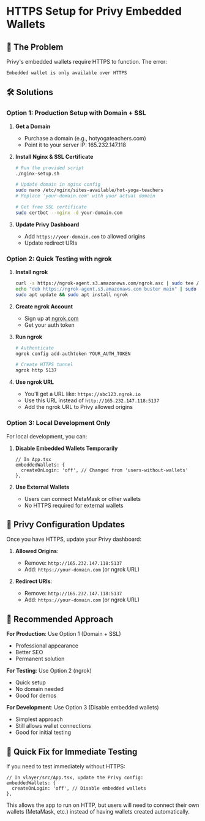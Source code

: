 # HTTPS Setup for Privy Embedded Wallets

## 🚨 The Problem
Privy's embedded wallets require HTTPS to function. The error:
```
Embedded wallet is only available over HTTPS
```

## 🛠️ Solutions

### Option 1: Production Setup with Domain + SSL

1. **Get a Domain**
   - Purchase a domain (e.g., hotyogateachers.com)
   - Point it to your server IP: 165.232.147.118

2. **Install Nginx & SSL Certificate**
   ```bash
   # Run the provided script
   ./nginx-setup.sh
   
   # Update domain in nginx config
   sudo nano /etc/nginx/sites-available/hot-yoga-teachers
   # Replace 'your-domain.com' with your actual domain
   
   # Get free SSL certificate
   sudo certbot --nginx -d your-domain.com
   ```

3. **Update Privy Dashboard**
   - Add `https://your-domain.com` to allowed origins
   - Update redirect URIs

### Option 2: Quick Testing with ngrok

1. **Install ngrok**
   ```bash
   curl -s https://ngrok-agent.s3.amazonaws.com/ngrok.asc | sudo tee /etc/apt/trusted.gpg.d/ngrok.asc >/dev/null
   echo "deb https://ngrok-agent.s3.amazonaws.com buster main" | sudo tee /etc/apt/sources.list.d/ngrok.list
   sudo apt update && sudo apt install ngrok
   ```

2. **Create ngrok Account**
   - Sign up at [ngrok.com](https://ngrok.com)
   - Get your auth token

3. **Run ngrok**
   ```bash
   # Authenticate
   ngrok config add-authtoken YOUR_AUTH_TOKEN
   
   # Create HTTPS tunnel
   ngrok http 5137
   ```

4. **Use ngrok URL**
   - You'll get a URL like: `https://abc123.ngrok.io`
   - Use this URL instead of `http://165.232.147.118:5137`
   - Add the ngrok URL to Privy allowed origins

### Option 3: Local Development Only

For local development, you can:

1. **Disable Embedded Wallets Temporarily**
   ```tsx
   // In App.tsx
   embeddedWallets: {
     createOnLogin: 'off', // Changed from 'users-without-wallets'
   },
   ```

2. **Use External Wallets**
   - Users can connect MetaMask or other wallets
   - No HTTPS required for external wallets

## 📝 Privy Configuration Updates

Once you have HTTPS, update your Privy dashboard:

1. **Allowed Origins**:
   - Remove: `http://165.232.147.118:5137`
   - Add: `https://your-domain.com` (or ngrok URL)

2. **Redirect URIs**:
   - Remove: `http://165.232.147.118:5137`
   - Add: `https://your-domain.com` (or ngrok URL)

## 🚀 Recommended Approach

**For Production**: Use Option 1 (Domain + SSL)
- Professional appearance
- Better SEO
- Permanent solution

**For Testing**: Use Option 2 (ngrok)
- Quick setup
- No domain needed
- Good for demos

**For Development**: Use Option 3 (Disable embedded wallets)
- Simplest approach
- Still allows wallet connections
- Good for initial testing

## 🔧 Quick Fix for Immediate Testing

If you need to test immediately without HTTPS:

```tsx
// In vlayer/src/App.tsx, update the Privy config:
embeddedWallets: {
  createOnLogin: 'off', // Disable embedded wallets
},
```

This allows the app to run on HTTP, but users will need to connect their own wallets (MetaMask, etc.) instead of having wallets created automatically.